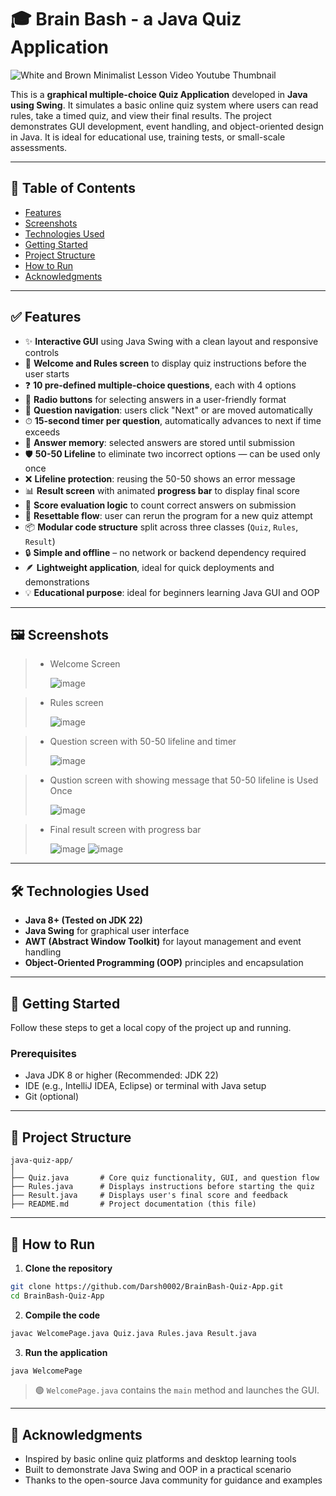 # 🎓 Brain Bash - a Java Quiz Application

![White and Brown Minimalist Lesson Video Youtube Thumbnail](https://github.com/user-attachments/assets/55e785f6-29eb-49da-acef-d1b71f3bdb78)



This is a **graphical multiple-choice Quiz Application** developed in **Java using Swing**. It simulates a basic online quiz system where users can read rules, take a timed quiz, and view their final results. The project demonstrates GUI development, event handling, and object-oriented design in Java. It is ideal for educational use, training tests, or small-scale assessments.

---

## 📌 Table of Contents

- [Features](#features)
- [Screenshots](#screenshots)
- [Technologies Used](#technologies-used)
- [Getting Started](#getting-started)
- [Project Structure](#project-structure)
- [How to Run](#how-to-run)
- [Acknowledgments](#acknowledgments)

---

## ✅ Features

- ✨ **Interactive GUI** using Java Swing with a clean layout and responsive controls
- 📖 **Welcome and Rules screen** to display quiz instructions before the user starts
- ❓ **10 pre-defined multiple-choice questions**, each with 4 options
- 🔘 **Radio buttons** for selecting answers in a user-friendly format
- 🧭 **Question navigation**: users click "Next" or are moved automatically
- ⏱ **15-second timer per question**, automatically advances to next if time exceeds
- 🧠 **Answer memory**: selected answers are stored until submission
- 🛡 **50-50 Lifeline** to eliminate two incorrect options — can be used only once
- ❌ **Lifeline protection**: reusing the 50-50 shows an error message
- 📊 **Result screen** with animated **progress bar** to display final score
- 📝 **Score evaluation logic** to count correct answers on submission
- 🔄 **Resettable flow**: user can rerun the program for a new quiz attempt
- 📦 **Modular code structure** split across three classes (`Quiz`, `Rules`, `Result`)
- 🔒 **Simple and offline** – no network or backend dependency required
- 🪶 **Lightweight application**, ideal for quick deployments and demonstrations
- 💡 **Educational purpose**: ideal for beginners learning Java GUI and OOP

---

## 🖼 Screenshots

> - Welcome Screen
>   
>   ![image](https://github.com/user-attachments/assets/2355a03a-839b-4869-be4f-a29e4e655253)

> - Rules screen
>   
>   ![image](https://github.com/user-attachments/assets/d4110534-81a6-43b8-b8af-d6c3cbf5eb92)

> - Question screen with 50-50 lifeline and timer
>   
>   ![image](https://github.com/user-attachments/assets/5dccc493-0677-436e-af54-33256a0b4218)

> - Qustion screen with showing message that 50-50 lifeline is Used Once
>   
>   ![image](https://github.com/user-attachments/assets/f9d3216f-f056-4d89-94f3-3e592d5f32d2)

> - Final result screen with progress bar
>   
>   ![image](https://github.com/user-attachments/assets/7ffbe6f3-6f72-4a9a-a813-5fc1a985892a)
>   ![image](https://github.com/user-attachments/assets/1ef2770e-b637-40ac-afbe-f541585a7eb3)




---

## 🛠 Technologies Used

- **Java 8+ (Tested on JDK 22)**
- **Java Swing** for graphical user interface
- **AWT (Abstract Window Toolkit)** for layout management and event handling
- **Object-Oriented Programming (OOP)** principles and encapsulation

---

## 🚀 Getting Started

Follow these steps to get a local copy of the project up and running.

### Prerequisites

- Java JDK 8 or higher (Recommended: JDK 22)
- IDE (e.g., IntelliJ IDEA, Eclipse) or terminal with Java setup
- Git (optional)

---

## 📁 Project Structure

```
java-quiz-app/
│
├── Quiz.java       # Core quiz functionality, GUI, and question flow
├── Rules.java      # Displays instructions before starting the quiz
├── Result.java     # Displays user's final score and feedback
├── README.md       # Project documentation (this file)
```

---

## 🧪 How to Run

1. **Clone the repository**

```bash
git clone https://github.com/Darsh0002/BrainBash-Quiz-App.git
cd BrainBash-Quiz-App
```

2. **Compile the code**

```bash
javac WelcomePage.java Quiz.java Rules.java Result.java
```

3. **Run the application**

```bash
java WelcomePage
```

> 🟢 `WelcomePage.java` contains the `main` method and launches the GUI.



---

## 🙌 Acknowledgments

- Inspired by basic online quiz platforms and desktop learning tools  
- Built to demonstrate Java Swing and OOP in a practical scenario  
- Thanks to the open-source Java community for guidance and examples  
